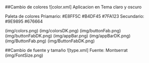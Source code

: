 ##Cambio de colores ![color.xml]
Aplicacion en Tema claro y oscuro

Paleta de colores 
Priamario:  #E8FF5C    #B4DF45   #7FA123
Secundario: #9E9895 #676664

(img/colors.png) (img/colorsDK.png)
(img/buttonFab.png) (img/buttonFabDK.png)
(img/appBar.png) (img/appBarDK.png)
(img/ButtonFab.png) (img/ButtonFabDK.png)

##Cambio de fuente y tamaño ![type.xml]
Fuente: Montserrat
(img/FontSize.png)